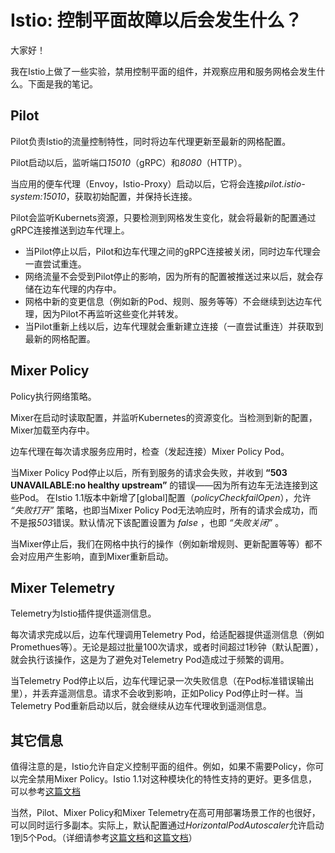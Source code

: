 # Istio: 控制平面故障以后会发生什么？

大家好！

我在Istio上做了一些实验，禁用控制平面的组件，并观察应用和服务网格会发生什么。下面是我的笔记。

## Pilot

Pilot负责Istio的流量控制特性，同时将边车代理更新至最新的网格配置。

Pilot启动以后，监听端口*15010*（gRPC）和*8080*（HTTP）。

当应用的便车代理（Envoy，Istio-Proxy）启动以后，它将会连接*pilot.istio-system:15010*，获取初始配置，并保持长连接。

Pilot会监听Kubernets资源，只要检测到网格发生变化，就会将最新的配置通过gRPC连接推送到边车代理上。

- 当Pilot停止以后，Pilot和边车代理之间的gRPC连接被关闭，同时边车代理会一直尝试重连。
- 网络流量不会受到Pilot停止的影响，因为所有的配置被推送过来以后，就会存储在边车代理的内存中。
- 网格中新的变更信息（例如新的Pod、规则、服务等等）不会继续到达边车代理，因为Pilot不再监听这些变化并转发。
- 当Pilot重新上线以后，边车代理就会重新建立连接（一直尝试重连）并获取到最新的网格配置。

## Mixer Policy

Policy执行网络策略。

Mixer在启动时读取配置，并监听Kubernetes的资源变化。当检测到新的配置，Mixer加载至内存中。

边车代理在每次请求服务应用时，检查（发起连接）Mixer Policy Pod。

当Mixer Policy Pod停止以后，所有到服务的请求会失败，并收到 **“503 UNAVAILABLE:no healthy upstream”** 的错误——因为所有边车无法连接到这些Pod。
在Istio 1.1版本中新增了[global]配置（*policyCheckfailOpen*），允许 *“失败打开”* 策略，也即当Mixer Policy Pod无法响应时，所有的请求会成功，而不是报*503*错误。默认情况下该配置设置为 *false* ，也即 *“失败关闭”* 。

当Mixer停止后，我们在网格中执行的操作（例如新增规则、更新配置等等）都不会对应用产生影响，直到Mixer重新启动。

## Mixer Telemetry

Telemetry为Istio插件提供遥测信息。

每次请求完成以后，边车代理调用Telemetry Pod，给适配器提供遥测信息（例如Promethues等）。无论是超过批量100次请求，或者时间超过1秒钟（默认配置），就会执行该操作，这是为了避免对Telemetry Pod造成过于频繁的调用。

当Telemetry Pod停止以后，边车代理记录一次失败信息（在Pod标准错误输出里），并丢弃遥测信息。请求不会收到影响，正如Policy Pod停止时一样。当Telemetry Pod重新启动以后，就会继续从边车代理收到遥测信息。

## 其它信息

值得注意的是，Istio允许自定义控制平面的组件。例如，如果不需要Policy，你可以完全禁用Mixer Policy。Istio 1.1对这种模块化的特性支持的更好。更多信息，可以参考[这篇文档](https://istio.io/docs/setup/kubernetes/minimal-install/)

当然，Pilot、Mixer Policy和Mixer Telemetry在高可用部署场景工作的也很好，可以同时运行多副本。实际上，默认配置通过*HorizontalPodAutoscaler*允许启动1到5个Pod。（详细请参考[这篇文档](https://github.com/istio/istio/blob/release-1.1/install/kubernetes/helm/subcharts/mixer/templates/autoscale.yaml#L15)和[这篇文档](https://github.com/istio/istio/blob/release-1.1/install/kubernetes/helm/subcharts/mixer/values.yaml#L14)）
